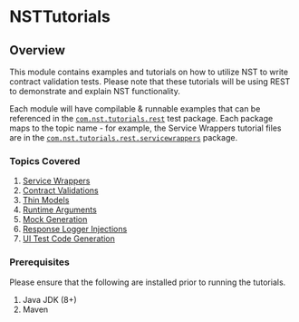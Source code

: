 # NSTTutorials

## Overview

This module contains examples and tutorials on how to utilize NST to write contract validation tests. Please note that these tutorials
will be using REST to demonstrate and explain NST functionality.

Each module will have compilable & runnable examples that can be referenced in the [`com.nst.tutorials.rest`](/src/test/java/com/nst/tutorials/rest) test package. 
Each package maps to the topic name - for example, the Service Wrappers tutorial files are in the 
[`com.nst.tutorials.rest.servicewrappers`](/src/test/java/com/nst/tutorials/rest/servicewrappers) package.

### Topics Covered

1. [Service Wrappers](src/test/java/com/nst/tutorials/rest/servicewrappers)
2. [Contract Validations](src/test/java/com/nst/tutorials/rest/contractvalidations)
3. [Thin Models](src/test/java/com/nst/tutorials/rest/thinmodels)
4. [Runtime Arguments](src/test/java/com/nst/tutorials/rest/runtimearguments)
5. [Mock Generation](src/test/java/com/nst/tutorials/rest/mockgeneration)
6. [Response Logger Injections](src/test/java/com/nst/tutorials/rest/responseloggerinjections)
7. [UI Test Code Generation](src/test/java/com/nst/tutorials/rest/uitestcodegeneration)

### Prerequisites

Please ensure that the following are installed prior to running the tutorials.
1. Java JDK (8+)
2. Maven
